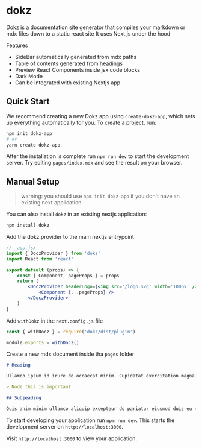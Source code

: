 # dokz

Dokz is a documentation site generator that compiles your markdown or mdx files down to a static react site
It uses Next.js under the hood

Features

-   SideBar automatically generated from mdx paths
-   Table of contents generated from headings
-   Preview React Components inside jsx code blocks
-   Dark Mode
-   Can be integrated with existing Nextjs app

## Quick Start

We recommend creating a new Dokz app using `create-dokz-app`, which sets up everything automatically for you. To create a project, run:

```bash
npm init dokz-app
# or
yarn create dokz-app
```

After the installation is complete run `npm run dev` to start the development server. Try editing `pages/index.mdx` and see the result on your browser.

## Manual Setup

> warning: you should use `npm init dokz-app` if you don't have an existing next application

You can also install `dokz` in an existing nextjs application:

```bash
npm install dokz
```

Add the dokz provider to the main nextjs entrypoint

```jsx
// _app.jsx
import { DoczProvider } from 'dokz'
import React from 'react'

export default (props) => {
    const { Component, pageProps } = props
    return (
        <DoczProvider headerLogo={<img src='/logo.svg' width='100px' />}>
            <Component {...pageProps} />
        </DoczProvider>
    )
}
```

Add `withDokz` in the `next.config.js` file

```js
const { withDocz } = require('dokz/dist/plugin')

module.exports = withDocz()
```

Create a new mdx document inside tha `pages` folder

```md
# Heading

Ullamco ipsum id irure do occaecat minim. Cupidatat exercitation magna sit sunt aliqua voluptate excepteur amet dolor ea do. Consectetur veniam deserunt ullamco irure ullamco. Voluptate magna tempor elit voluptate velit enim dolor nulla sit fugiat exercitation. Anim deserunt Lorem aliquip cillum duis deserunt consequat sit culpa commodo.

> Node this is important

## Subjeading

Quis anim minim ullamco aliquip excepteur do pariatur eiusmod duis eu non. Duis deserunt Lorem nulla non duis voluptate dolore et. Do veniam mollit in do ad id enim anim dolore sint labore quis consequat.
```

To start developing your application run `npm run dev`. This starts the development server on `http://localhost:3000`.

Visit `http://localhost:3000` to view your application.
